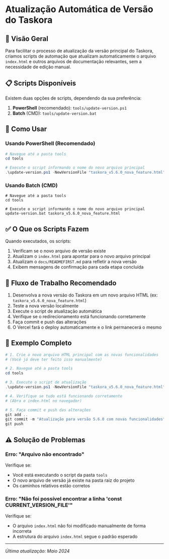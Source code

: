 # Atualização Automática de Versão do Taskora

## 🚀 Visão Geral

Para facilitar o processo de atualização da versão principal do Taskora, criamos scripts de automação que atualizam automaticamente o arquivo `index.html` e outros arquivos de documentação relevantes, sem a necessidade de edição manual.

## 📋 Scripts Disponíveis

Existem duas opções de scripts, dependendo da sua preferência:

1. **PowerShell** (recomendado): `tools/update-version.ps1`
2. **Batch** (CMD): `tools/update-version.bat`

## 🔧 Como Usar

### Usando PowerShell (Recomendado)

```powershell
# Navegue até a pasta tools
cd tools

# Execute o script informando o nome do novo arquivo principal
.\update-version.ps1 -NewVersionFile "taskora_v5.6.0_nova_feature.html"
```

### Usando Batch (CMD)

```batch
# Navegue até a pasta tools
cd tools

# Execute o script informando o nome do novo arquivo principal
update-version.bat taskora_v5.6.0_nova_feature.html
```

## ✅ O Que os Scripts Fazem

Quando executados, os scripts:

1. Verificam se o novo arquivo de versão existe
2. Atualizam o `index.html` para apontar para o novo arquivo principal
3. Atualizam o `docs/READMEFIRST.md` para refletir a nova versão
4. Exibem mensagens de confirmação para cada etapa concluída

## 🔄 Fluxo de Trabalho Recomendado

1. Desenvolva a nova versão do Taskora em um novo arquivo HTML (ex: `taskora_v5.6.0_nova_feature.html`)
2. Teste a nova versão localmente
3. Execute o script de atualização automática
4. Verifique se o redirecionamento está funcionando corretamente
5. Faça commit e push das alterações
6. O Vercel fará o deploy automaticamente e o link permanecerá o mesmo

## 📝 Exemplo Completo

```powershell
# 1. Crie o novo arquivo HTML principal com as novas funcionalidades
# (Você já deve ter feito isso manualmente)

# 2. Navegue até a pasta tools
cd tools

# 3. Execute o script de atualização
.\update-version.ps1 -NewVersionFile "taskora_v5.6.0_nova_feature.html"

# 4. Verifique se tudo está funcionando corretamente
# (Abra o index.html no navegador)

# 5. Faça commit e push das alterações
git add ..
git commit -m "Atualização para versão 5.6.0 com novas funcionalidades"
git push
```

## ⚠️ Solução de Problemas

### Erro: "Arquivo não encontrado"

Verifique se:
- Você está executando o script da pasta `tools`
- O novo arquivo de versão já existe na pasta raiz do projeto
- Os caminhos relativos estão corretos

### Erro: "Não foi possível encontrar a linha 'const CURRENT_VERSION_FILE'"

Verifique se:
- O arquivo `index.html` não foi modificado manualmente de forma incorreta
- A estrutura do arquivo `index.html` segue o padrão esperado

---

*Última atualização: Maio 2024*